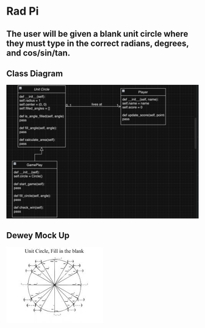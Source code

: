 # Rad Pi
## The user will be given a blank unit circle where they must type in the correct radians, degrees, and cos/sin/tan. 

## Class Diagram
![Diagram](https://github.com/NixonKiller/MyGame/blob/main/Images/Screenshot%202024-03-20%20at%2010.44.44%20AM.png?raw=true)

## Dewey Mock Up
![Gameplay](https://github.com/NixonKiller/MyGame/blob/main/Images/cirlce.jpeg?raw=true)
